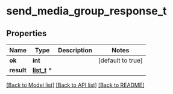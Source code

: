 # send_media_group_response_t

## Properties
Name | Type | Description | Notes
------------ | ------------- | ------------- | -------------
**ok** | **int** |  | [default to true]
**result** | [**list_t**](message.md) \* |  | 

[[Back to Model list]](../README.md#documentation-for-models) [[Back to API list]](../README.md#documentation-for-api-endpoints) [[Back to README]](../README.md)


